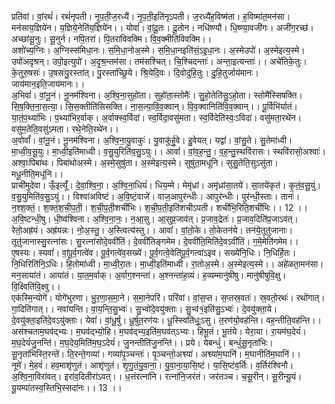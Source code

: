 

  
प्रति॑वां। वां॒रथं॑। रथं॑नृपती। नृ॒प॒ती॒ज॒रध्यै॑। नृ॒प॒ती॒इति॑नृऽपती। ज॒रध्यै॑ह॒विष्म॑ता। ह॒विष्मा॑त॒मन॑सा। मन॑साय॒ज्ञिये॑न। य॒ज्ञिये॒नेति॑य॒ज्ञिये॑न।। योवां॑। वां॒दू॒तः। दू॒तोन। नधि॑ष्ण्यौ। धि॒ष्ण्या॒वजी॑गः। अजी॑ग॒रच्छ॑। अच्छा॑सू॒नुः। सू॒नुर्न। नपि॒तरा॑। पि॒तरा॑विवक्मि। वि॒व॒क्मीति॑विवक्मि।।  
अशो॑च्य॒ग्निः। अ॒ग्निस्स॑मिधा॒नः। स॒मि॒धा॒नोअ॒स्मे। स॒मि॒धा॒नइति॑सं॒ऽइ॒धा॒नः। अ॒स्मेउपो॑। अ॒स्मेइत्य॒स्मे। उपो॑अदृश्रन्। उपो॒इत्युपो॑। अ॒दृ॒श्र॒न्तम॑सा। तम॑सश्चित्। चि॒श्चिदन्ताः॑। अन्ता॒इत्यन्ताः॑।। अचे॑तिके॒तुः। के॒तुरु॒षसः॑। उ॒षसः॑पु॒रस्ता॑त्। पु॒रस्ता॑च्छ्रि॒ये। श्रि॒येदि॒वः। दि॒वोदु॑हि॒तुः। दु॒हि॒तुर्जाय॑मानः। जाय॑मान॒इति॒जाय॑मानः।।  
अ॒भिवां॑। वां॒नू॒नं। नू॒नम॑श्विना। अ॒श्वि॒ना॒सुहो॑ता। सुहो॑ता॒स्तोमैः॑। सु॒हो॒तेति॑सु॒ऽहो॒ता। स्तोमै॑स्सिषक्ति। सि॒ष॒क्ति॒ना॒स॒त्या॒। सि॒स॒क्तीति॑सिसक्ति। ना॒स॒त्या॒वि॒व॒क्वान्। वि॒व॒क्वानिति॑वि॒व॒क्वान्।। पू॒र्विभि॑र्यातं। या॒तं॒प॒थ्या॑भिः। प॒थ्या॑भिर॒र्वाक्। अ॒र्वाक्स्व॒र्विदा॑। स्व॒र्विदा॒वसु॑मता। स्व॒र्विदेति॑स्वः॒ऽविदा॑। वसु॑मता॒रथे॑न। वसु॑म॒तेति॒वसु॑ऽमता। रथे॒नेति॒रथे॑न।।  
अ॒वोर्वां॑। वां॒नू॒नं। नू॒नम॑श्विना। अ॒श्वि॒ना॒यु॒वाकुः॑। यु॒वाकु॑र्हु॒वे। हु॒वेयत्। यद्वां॑। वां॒सु॒ते। सु॒तेमा॑ध्वी। मा॒ध्वी॒व॒सू॒युः। मा॒ध्वी॒इति॑माध्वी। व॒सु॒युरिति॑व॒सु॒ऽयुः।। आवां॑। वां॒व॒ह॒न्तु॒। व॒ह॒न्तु॒स्थवि॑रासः। स्थवि॑रासो॒अश्वाः॑। अश्वाः॒पिबा॑थः। पिबा॑थोअस्मे। अ॒स्मे॒सुषु॑ता। अ॒स्मेइत्य॒स्मे। सुषु॑ता॒मधू॑नि। सुसु॒तेति॒सुऽसु॑ता। मधू॒नीति॒मधू॑नि।।  
प्राची॑मुदेवा। ऊँ॒इत्यूँ॑। दे॒वा॒श्वि॒ना॒। अ॒श्वि॒ना॒धियं॑। धिय॒म्मे। मेमृ॑ध्रां। अमृ॑ध्रांसा॒तये॑। सा॒तये॑कृतं। कृ॒तं॒व॒सू॒युं। व॒सु॒युमिति॑व॒सु॒ऽयुं।। विश्वा॑अविष्टं। अ॒वि॒ष्टं॒वाजे॑। वाज॒आपुर॑न्धीः। आपुर॑न्धीः। पुर॑न्धी॒स्ताः। तानः॑। न॒श्श॒क्तं॒। श॒क्तं॒श॒ची॒प॒ती॒। श॒ची॒प॒ती॒शची॑भिः। श॒ची॒प॒ती॒इति॑शचीऽपती। शची॑भि॒रिति॒शची॑भिः।। 12 ।।  
अ॒वि॒ष्टन्धी॒षु। धी॒ष्व॑श्विना। अ॒श्वि॒ना॒नः॒। न॒आ॒सु। आ॒सुप्र॒जाव॑त्। प्र॒जाव॒द्रेतः॑। प्र॒जाव॒दिति॑प्र॒जाऽव॑त्। रेतो॒अह्र॑यं। अह्र॑यन्नः। नो॒अ॒स्तु॒। अ॒स्त्वित्य॑स्तु।। आवां॑। वां॒तो॒के। तो॒केतन॑ये। तन॑ये॒तूतु॑जानाः। तूतु॑जानास्सु॒रत्ना॑सः। सु॒रत्ना॑सोदे॒ववी॑तिं। दे॒ववी॑तिङ्गमेम। दे॒ववी॑ति॒मिति॑दे॒वऽवी॑तिं। ग॒मे॒मेति॑गमेम।।  
ए॒षस्यः। स्यवां॑। वां॒पू॒र्व॒गत्वे॑व। पू॒र्व॒गत्वे॑व॒सख्ये॑। पू॒र्व॒गत्वे॒वेति॑पू॒र्व॒गत्वा॑ऽइव। सख्ये॑नि॒धिः। नि॒धिर्हि॒तः। नि॒धिरिति॑नि॒ऽधिः। हि॒तोमा॑ध्वी। मा॒ध्वी॒रा॒तः। मा॒ध्वी॒इति॑माध्वी। रा॒तोअ॒स्मे। अ॒स्मेइत्य॒स्मे।। अहे॑ळता॒मन॑सा। मन॒साया॑तं। आया॑तं। या॒त॒म॒र्वाक्। अ॒र्वाग॒श्नन्ता॑। अ॒श्नन्ता॑ह॒व्यं। ह॒व्यम्मानु॑षीषु। मानु॑षीषुवि॒क्षु। वि॒क्ष्विति॑वि॒क्ष्वु।।  
एक॑स्मि॒न्योगे॑। योगे॑भुरणा। भु॒र॒णा॒स॒मा॒ने। स॒मा॒नेपरि॑। परि॑वां। वां॒स॒प्त। स॒प्तस्र॒वतः॑। स्र॒वतो॒रथः॑। रथो॑गात्। गा॒दिति॑गात्।। नवा॑यन्ति। वा॒य॒न्ति॒सु॒भ्वः॑। सु॒भ्वो॑दे॒वयु॑क्ताः। सु॒भ्व॑१॒॑इति॑सु॒ऽभ्वः॑। दे॒वयु॑क्ता॒ये। दे॒वयु॑क्ता॒इति॑दे॒वऽयु॑क्ताः। येवां॑। वां॒धू॒र्षु। धू॒र्षुत॒रण॑यः। धू॒स्स्विति॑धूः॒ऽसु। त॒रण॑यो॒वह॑न्ति। वह॒न्तीति॒वह॑न्ति।।  
अस॑श्चताम॒घव॑द्भ्यः। म॒घव॑द्भ्यो॒हि। म॒घव॑द्भ्य॒इति॑म॒घव॑त्ऽभ्यः। हिभू॒तं। भू॒तंये। येरा॒या। रा॒यम॑घ॒देयं॑। म॒घ॒देयं॑जु॒नन्ति॑। म॒घ॒देय॒मिति॑म॒घ॒ऽदेयं॑। जु॒नन्तीति॑जु॒नन्ति॑।। प्रये। येबन्धुं॑। बन्धुं॑सू॒नृता॑भिः। सू॒नृता॑भिस्ति॒रन्ते॑। ति॒रन्ते॒गव्या॑। गव्या॑पृ॒ञ्चन्तः॑। पृ॒ञ्चन्तो॒अश्व्या॑। अश्व्या॑म॒घानि॑। म॒घानीति॑म॒घानि॑।।  
नूमे॑। मे॒हवं॑। हव॒माशृ॑णुतं। आशृ॑णुतं। शृ॒णु॒तं॒यु॒वा॒ना॒। यु॒वा॒ना॒या॒सि॒ष्टं। या॒सि॒ष्टंव॒र्तिः। व॒र्तिर॑श्विनौ। अ॒श्वि॒ना॒विरा॑वत्। इरा॑व॒दितीरा॑ऽवत्।। ध॒त्तंरत्ना॑नि। रत्ना॑नि॒जर॑तं। जर॑तञ्च। च॒सू॒रीन्। सू॒रीन्यू॒यं। यू॒यम्पा॑तस्व॒स्तिभि॒स्सदा॑नः।। 13 ।।  
